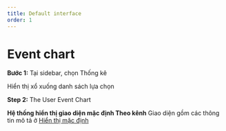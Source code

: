 ```yaml
---
title: Default interface
order: 1
---
```


# Event chart
**Bước 1:** Tại sidebar, chọn Thống kê

Hiển thị xổ xuống danh sách lựa chọn

**Step 2:** The User Event Chart

**Hệ thống hiển thị giao diện mặc định Theo kênh** Giao diện gồm các thông tin mô tả ở [Hiển thị mặc định](../2-access.md)
